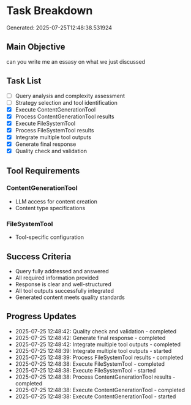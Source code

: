 # Task Breakdown
Generated: 2025-07-25T12:48:38.531924

## Main Objective
can you write me an essasy on what we just discussed

## Task List
- [ ] Query analysis and complexity assessment
- [ ] Strategy selection and tool identification
- [x] Execute ContentGenerationTool
- [x] Process ContentGenerationTool results
- [x] Execute FileSystemTool
- [x] Process FileSystemTool results
- [x] Integrate multiple tool outputs
- [x] Generate final response
- [x] Quality check and validation

## Tool Requirements
### ContentGenerationTool
- LLM access for content creation
- Content type specifications

### FileSystemTool
- Tool-specific configuration


## Success Criteria
- Query fully addressed and answered
- All required information provided
- Response is clear and well-structured
- All tool outputs successfully integrated
- Generated content meets quality standards



## Progress Updates
- 2025-07-25 12:48:42: Quality check and validation - completed
- 2025-07-25 12:48:42: Generate final response - completed
- 2025-07-25 12:48:42: Integrate multiple tool outputs - completed
- 2025-07-25 12:48:39: Integrate multiple tool outputs - started
- 2025-07-25 12:48:39: Process FileSystemTool results - completed
- 2025-07-25 12:48:38: Execute FileSystemTool - completed
- 2025-07-25 12:48:38: Execute FileSystemTool - started
- 2025-07-25 12:48:38: Process ContentGenerationTool results - completed
- 2025-07-25 12:48:38: Execute ContentGenerationTool - completed
- 2025-07-25 12:48:38: Execute ContentGenerationTool - started